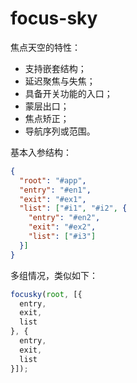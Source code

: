 # focus-sky

焦点天空的特性：

- 支持嵌套结构；
- 延迟聚焦与失焦；
- 具备开关功能的入口；
- 蒙层出口；
- 焦点矫正；
- 导航序列或范围。

基本入参结构：

```json
{
  "root": "#app",
  "entry": "#en1",
  "exit": "#ex1",
  "list": ["#i1", "#i2", {
    "entry": "#en2",
    "exit": "#ex2",
    "list": ["#i3"]
  }]
}
```

多组情况，类似如下：

```javascript
focusky(root, [{
  entry,
  exit,
  list
}, {
  entry,
  exit,
  list
}]);
```